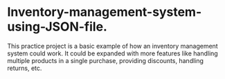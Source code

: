 # Inventory-management-system-using-JSON-file.
This practice project is a basic example of how an inventory management system could work. It could be expanded with more features like handling multiple products in a single purchase, providing discounts, handling returns, etc.
